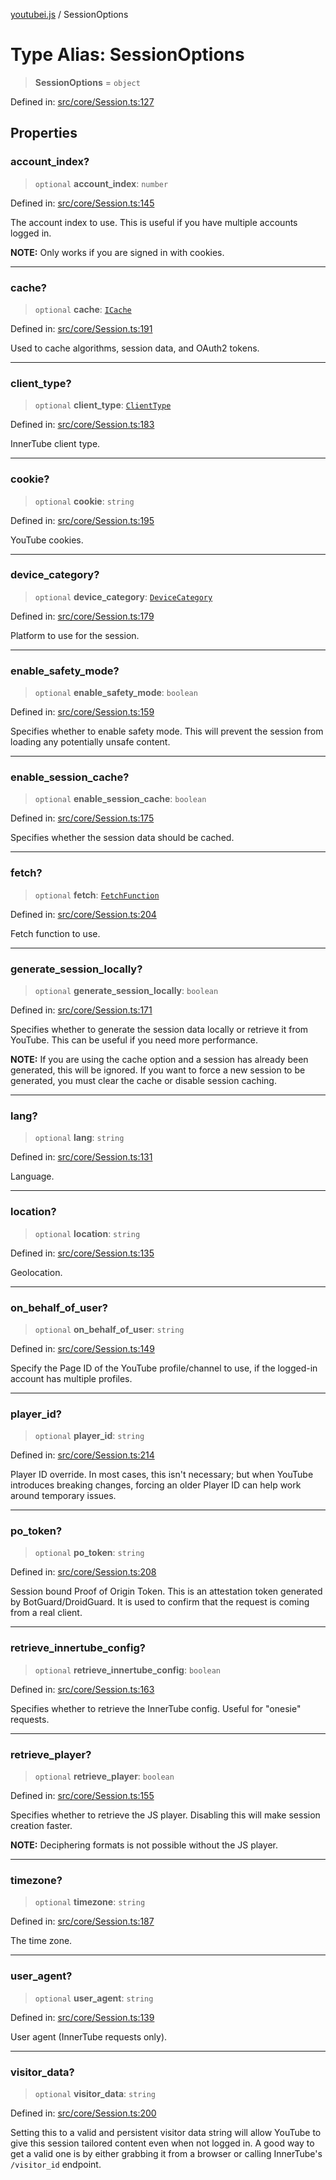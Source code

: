 [youtubei.js](../README.md) / SessionOptions

# Type Alias: SessionOptions

> **SessionOptions** = `object`

Defined in: [src/core/Session.ts:127](https://github.com/LuanRT/YouTube.js/blob/0733f60b57877f6b8b87dfd5cc6195b5085f5c09/src/core/Session.ts#L127)

## Properties

### account\_index?

> `optional` **account\_index**: `number`

Defined in: [src/core/Session.ts:145](https://github.com/LuanRT/YouTube.js/blob/0733f60b57877f6b8b87dfd5cc6195b5085f5c09/src/core/Session.ts#L145)

The account index to use. This is useful if you have multiple accounts logged in.

**NOTE:** Only works if you are signed in with cookies.

***

### cache?

> `optional` **cache**: [`ICache`](../youtubei.js/namespaces/Types/interfaces/ICache.md)

Defined in: [src/core/Session.ts:191](https://github.com/LuanRT/YouTube.js/blob/0733f60b57877f6b8b87dfd5cc6195b5085f5c09/src/core/Session.ts#L191)

Used to cache algorithms, session data, and OAuth2 tokens.

***

### client\_type?

> `optional` **client\_type**: [`ClientType`](../enumerations/ClientType.md)

Defined in: [src/core/Session.ts:183](https://github.com/LuanRT/YouTube.js/blob/0733f60b57877f6b8b87dfd5cc6195b5085f5c09/src/core/Session.ts#L183)

InnerTube client type.

***

### cookie?

> `optional` **cookie**: `string`

Defined in: [src/core/Session.ts:195](https://github.com/LuanRT/YouTube.js/blob/0733f60b57877f6b8b87dfd5cc6195b5085f5c09/src/core/Session.ts#L195)

YouTube cookies.

***

### device\_category?

> `optional` **device\_category**: [`DeviceCategory`](../youtubei.js/namespaces/Utils/type-aliases/DeviceCategory.md)

Defined in: [src/core/Session.ts:179](https://github.com/LuanRT/YouTube.js/blob/0733f60b57877f6b8b87dfd5cc6195b5085f5c09/src/core/Session.ts#L179)

Platform to use for the session.

***

### enable\_safety\_mode?

> `optional` **enable\_safety\_mode**: `boolean`

Defined in: [src/core/Session.ts:159](https://github.com/LuanRT/YouTube.js/blob/0733f60b57877f6b8b87dfd5cc6195b5085f5c09/src/core/Session.ts#L159)

Specifies whether to enable safety mode. This will prevent the session from loading any potentially unsafe content.

***

### enable\_session\_cache?

> `optional` **enable\_session\_cache**: `boolean`

Defined in: [src/core/Session.ts:175](https://github.com/LuanRT/YouTube.js/blob/0733f60b57877f6b8b87dfd5cc6195b5085f5c09/src/core/Session.ts#L175)

Specifies whether the session data should be cached.

***

### fetch?

> `optional` **fetch**: [`FetchFunction`](../youtubei.js/namespaces/Types/type-aliases/FetchFunction.md)

Defined in: [src/core/Session.ts:204](https://github.com/LuanRT/YouTube.js/blob/0733f60b57877f6b8b87dfd5cc6195b5085f5c09/src/core/Session.ts#L204)

Fetch function to use.

***

### generate\_session\_locally?

> `optional` **generate\_session\_locally**: `boolean`

Defined in: [src/core/Session.ts:171](https://github.com/LuanRT/YouTube.js/blob/0733f60b57877f6b8b87dfd5cc6195b5085f5c09/src/core/Session.ts#L171)

Specifies whether to generate the session data locally or retrieve it from YouTube.
This can be useful if you need more performance.

**NOTE:** If you are using the cache option and a session has already been generated, this will be ignored.
If you want to force a new session to be generated, you must clear the cache or disable session caching.

***

### lang?

> `optional` **lang**: `string`

Defined in: [src/core/Session.ts:131](https://github.com/LuanRT/YouTube.js/blob/0733f60b57877f6b8b87dfd5cc6195b5085f5c09/src/core/Session.ts#L131)

Language.

***

### location?

> `optional` **location**: `string`

Defined in: [src/core/Session.ts:135](https://github.com/LuanRT/YouTube.js/blob/0733f60b57877f6b8b87dfd5cc6195b5085f5c09/src/core/Session.ts#L135)

Geolocation.

***

### on\_behalf\_of\_user?

> `optional` **on\_behalf\_of\_user**: `string`

Defined in: [src/core/Session.ts:149](https://github.com/LuanRT/YouTube.js/blob/0733f60b57877f6b8b87dfd5cc6195b5085f5c09/src/core/Session.ts#L149)

Specify the Page ID of the YouTube profile/channel to use, if the logged-in account has multiple profiles.

***

### player\_id?

> `optional` **player\_id**: `string`

Defined in: [src/core/Session.ts:214](https://github.com/LuanRT/YouTube.js/blob/0733f60b57877f6b8b87dfd5cc6195b5085f5c09/src/core/Session.ts#L214)

Player ID override.
In most cases, this isn't necessary; but when YouTube introduces breaking changes,
forcing an older Player ID can help work around temporary issues.

***

### po\_token?

> `optional` **po\_token**: `string`

Defined in: [src/core/Session.ts:208](https://github.com/LuanRT/YouTube.js/blob/0733f60b57877f6b8b87dfd5cc6195b5085f5c09/src/core/Session.ts#L208)

Session bound Proof of Origin Token. This is an attestation token generated by BotGuard/DroidGuard. It is used to confirm that the request is coming from a real client.

***

### retrieve\_innertube\_config?

> `optional` **retrieve\_innertube\_config**: `boolean`

Defined in: [src/core/Session.ts:163](https://github.com/LuanRT/YouTube.js/blob/0733f60b57877f6b8b87dfd5cc6195b5085f5c09/src/core/Session.ts#L163)

Specifies whether to retrieve the InnerTube config. Useful for "onesie" requests.

***

### retrieve\_player?

> `optional` **retrieve\_player**: `boolean`

Defined in: [src/core/Session.ts:155](https://github.com/LuanRT/YouTube.js/blob/0733f60b57877f6b8b87dfd5cc6195b5085f5c09/src/core/Session.ts#L155)

Specifies whether to retrieve the JS player. Disabling this will make session creation faster.

**NOTE:** Deciphering formats is not possible without the JS player.

***

### timezone?

> `optional` **timezone**: `string`

Defined in: [src/core/Session.ts:187](https://github.com/LuanRT/YouTube.js/blob/0733f60b57877f6b8b87dfd5cc6195b5085f5c09/src/core/Session.ts#L187)

The time zone.

***

### user\_agent?

> `optional` **user\_agent**: `string`

Defined in: [src/core/Session.ts:139](https://github.com/LuanRT/YouTube.js/blob/0733f60b57877f6b8b87dfd5cc6195b5085f5c09/src/core/Session.ts#L139)

User agent (InnerTube requests only).

***

### visitor\_data?

> `optional` **visitor\_data**: `string`

Defined in: [src/core/Session.ts:200](https://github.com/LuanRT/YouTube.js/blob/0733f60b57877f6b8b87dfd5cc6195b5085f5c09/src/core/Session.ts#L200)

Setting this to a valid and persistent visitor data string will allow YouTube to give this session tailored content even when not logged in.
A good way to get a valid one is by either grabbing it from a browser or calling InnerTube's `/visitor_id` endpoint.
